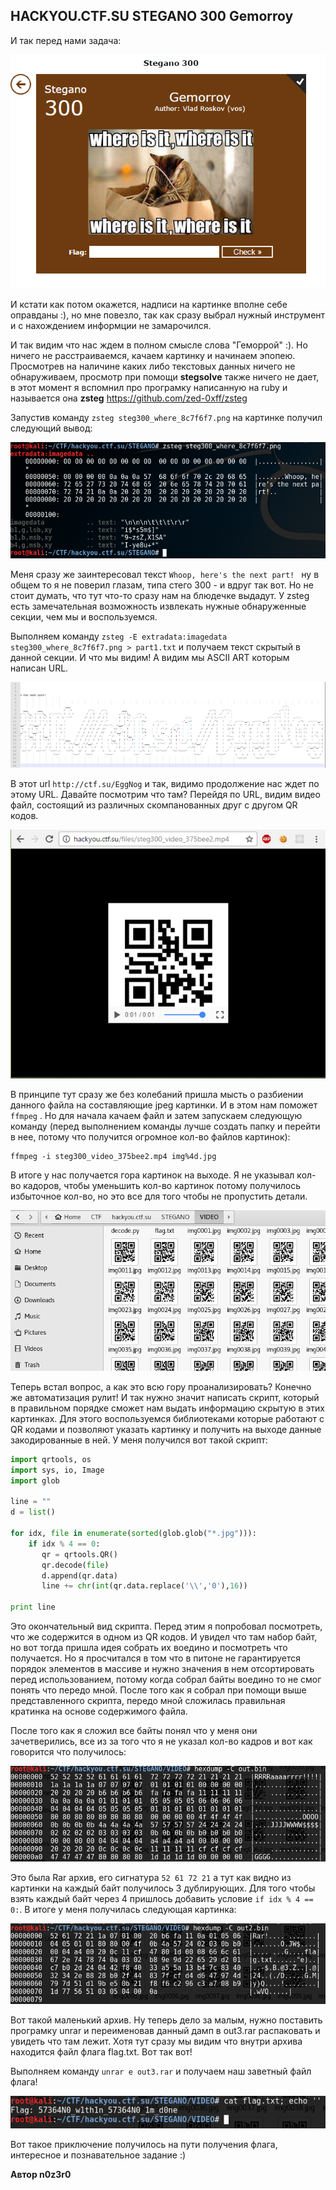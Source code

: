 ## HACKYOU.CTF.SU STEGANO 300 Gemorroy

И так перед нами задача: 

![task](https://github.com/b1n4ry4rms/CTFs/blob/master/2016/hackyou.ctf.su/stego_300_gemorroy/imgs/task.png)

И кстати как потом окажется, надписи на картинке вполне себе оправданы :), но мне повезло, так как сразу выбрал нужный инструмент и с нахождением информции не замарочился.

И так видим что нас ждем в полном смысле слова "Геморрой" :). Но ничего не расстраиваемся, качаем картинку и начинаем эпопею. Просмотрев на наличине каких либо текстовых данных ничего не обнаруживаем, просмотр при помощи **stegsolve** также ничего не дает, в этот момент я вспомнил про програмку написанную на ruby и называется она **zsteg** https://github.com/zed-0xff/zsteg 

Запустив команду `zsteg steg300_where_8c7f6f7.png` на картинке получил следующий вывод:

 ![VirtualBox_Kali2016.2_29_10_2016_13_16_39](https://github.com/b1n4ry4rms/CTFs/blob/master/2016/hackyou.ctf.su/stego_300_gemorroy/imgs/VirtualBox_Kali2016.2_29_10_2016_13_16_39.png)

Меня сразу же заинтересовал текст `Whoop, here's the next part! ` ну в общем то я не поверил глазам, типа стего 300 - и вдруг так вот. Но не стоит думать, что тут что-то сразу нам на блюдечке выдадут. У zsteg есть замечательная возможность извлекать нужные обнаруженные секции, чем мы и воспользуемся. 

Выполняем команду `zsteg -E extradata:imagedata steg300_where_8c7f6f7.png > part1.txt` и получаем текст скрытый в данной секции. И что мы видим! А видим мы ASCII ART которым написан URL. 

 ![ascii_art_full_url](https://github.com/b1n4ry4rms/CTFs/blob/master/2016/hackyou.ctf.su/stego_300_gemorroy/imgs/ascii_art_full_url.png)

B этот url `http://ctf.su/EggNog` и так, видимо продолжение нас ждет по этому URL. Давайте посмотрим что там? Перейдя по URL, видим видео файл, состоящий из различных скомпанованных друг с другом QR кодов.

 ![ctf_su_mp4](https://github.com/b1n4ry4rms/CTFs/blob/master/2016/hackyou.ctf.su/stego_300_gemorroy/imgs/ctf_su_mp4.png)

В принципе тут сразу же без колебаний пришла мысть о разбиении данного файла на составляющие jpeg картинки. И в этом нам поможет `ffmpeg` . Но для начала качаем файл и затем запускаем следующую команду (перед выполнением команды лучше создать папку и перейти в нее, потому что получится огромное кол-во файлов картинок):

```
ffmpeg -i steg300_video_375bee2.mp4 img%4d.jpg
```

В итоге у нас получается гора картинок на выходе. Я не указывал кол-во кадоров, чтобы уменьшить кол-во картинок потому получилось избыточное кол-во, но это все для того чтобы не пропустить детали.

 ![extraxted_imgs](https://github.com/b1n4ry4rms/CTFs/blob/master/2016/hackyou.ctf.su/stego_300_gemorroy/imgs/extraxted_imgs.png)

Теперь встал вопрос, а как это всю гору проанализировать? Конечно же автоматизация рулит! И так нужно значит написать скрипт, который в правильном порядке сможет нам выдать информацию скрытую в этих картинках. Для этого воспользуемся библиотеками которые работают с QR кодами и позволяют указать картинку и получить на выходе данные закодированные в ней. У меня получился вот такой скрипт:

```python
import qrtools, os
import sys, io, Image
import glob

line = ""
d = list()

for idx, file in enumerate(sorted(glob.glob("*.jpg"))):
    if idx % 4 == 0:
       qr = qrtools.QR()
       qr.decode(file)
       d.append(qr.data)
       line += chr(int(qr.data.replace('\\','0'),16))

print line
```

Это окончательный вид скрипта. Перед этим я попробовал посмотреть, что же содержится в одном из QR кодов. И увидел что там набор байт, но вот тогда пришла идея собрать их воедино и посмотреть что получается. Но я просчитался в том что в питоне не гарантируется порядок элементов в массиве и нужно значения в нем отсортировать перед использованием, потому когда собрал байты воедино то не смог понять что передо мной. После того как я собрал при помощи выше представленного скрипта, передо мной сложилась правильная кратинка на основе содержимого файла.

После того как я сложил все байты понял что у меня они зачетверились, все из за того что я не указал кол-во кадров и вот как говорится что получилось:

 ![VirtualBox_Kali2016.2_29_10_2016_14_21_47](https://github.com/b1n4ry4rms/CTFs/blob/master/2016/hackyou.ctf.su/stego_300_gemorroy/imgs/VirtualBox_Kali2016.2_29_10_2016_14_21_47.png) 

Это была Rar архив, его сигнатура `52 61 72 21` а тут как видно из картинки на каждый байт получилось 3 дублирующих. Для того чтобы взять каждый байт через 4 пришлось добавить условие `if idx % 4 == 0:`. В итоге у меня получилась следующая картинка:

 ![VirtualBox_Kali2016.2_29_10_2016_14_25_46](https://github.com/b1n4ry4rms/CTFs/blob/master/2016/hackyou.ctf.su/stego_300_gemorroy/imgs/VirtualBox_Kali2016.2_29_10_2016_14_25_46.png)

Вот такой маленький архив. Ну теперь дело за малым, нужно поставить програмку unrar и переименовав данный дамп в out3.rar распаковать и увидеть что там лежит. Хотя тут сразу мы видим что внутри архива находится файл флага flag.txt. Вот так вот! 

Выполняем команду `unrar e out3.rar` и получаем наш заветный файл флага! 

 ![VirtualBox_Kali2016.2_29_10_2016_14_35_11](https://github.com/b1n4ry4rms/CTFs/blob/master/2016/hackyou.ctf.su/stego_300_gemorroy/imgs/VirtualBox_Kali2016.2_29_10_2016_14_35_11.png)

Вот такое приключение получилось на пути получения флага, интересное и познавательное задание :)

**Автор n0z3r0**
